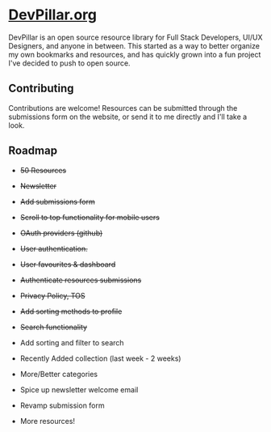 # [DevPillar.org](https://devpillar.org)

DevPillar is an open source resource library for Full Stack Developers, UI/UX Designers, and anyone in between. This started as a way to better organize my own bookmarks and resources, and has quickly grown into a fun project I've decided to push to open source.

## Contributing

Contributions are welcome! Resources can be submitted through the submissions form on the website, or send it to me directly and I'll take a look.

## Roadmap

- ~~50 Resources~~

- ~~Newsletter~~

- ~~Add submissions form~~

- ~~Scroll to top functionality for mobile users~~

- ~~OAuth providers (github)~~

- ~~User authentication.~~

- ~~User favourites & dashboard~~

- ~~Authenticate resources submissions~~

- ~~Privacy Policy, TOS~~

- ~~Add sorting methods to profile~~

- ~~Search functionality~~

- Add sorting and filter to search

- Recently Added collection (last week - 2 weeks)

- More/Better categories

- Spice up newsletter welcome email

- Revamp submission form

- More resources!
